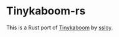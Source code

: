 # Tinykaboom-rs

This is a Rust port of [Tinykaboom](https://github.com/ssloy/tinykaboom/wiki) by [ssloy](https://github.com/ssloy).
